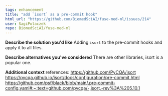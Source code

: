 ```yaml
---
tags: enhancement
title: "add `isort` as a pre-commit hook"
html_url: "https://github.com/BiomedSciAI/fuse-med-ml/issues/214"
user: SagiPolaczek
repo: BiomedSciAI/fuse-med-ml
---
```


**Describe the solution you'd like**
Adding `isort` to the pre-commit hooks and apply it to all files.

**Describe alternatives you've considered**
There are other libraries, isort is a popular one.

**Additional context**
references:
https://github.com/PyCQA/isort
https://pycqa.github.io/isort/docs/configuration/pre-commit.html
https://github.com/psf/black/blob/main/.pre-commit-config.yaml#:~:text=github.com/pycqa/-,isort,-rev%3A%205.10.1